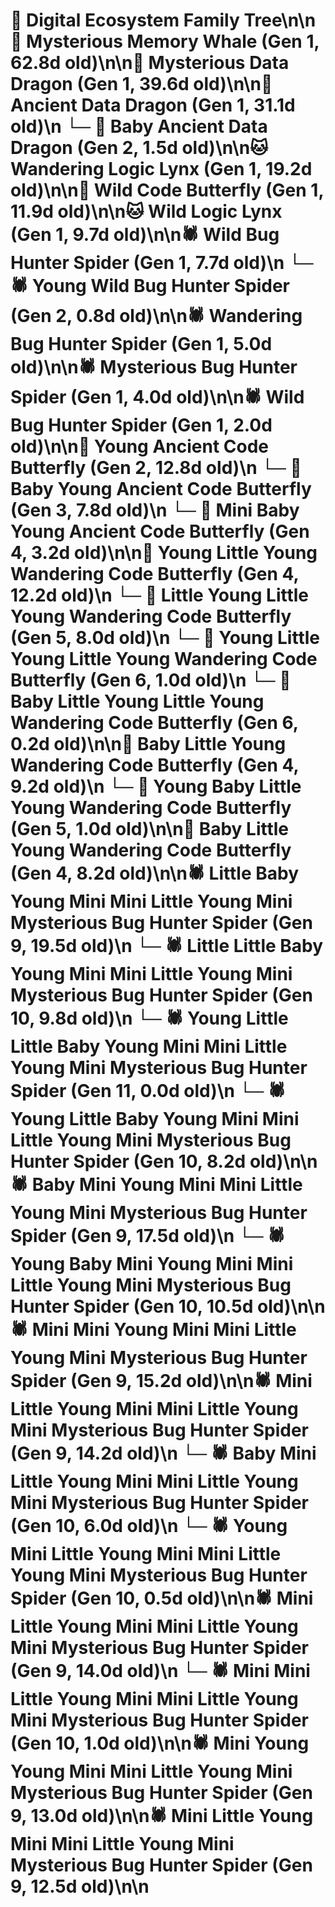 # 🌳 Digital Ecosystem Family Tree\n\n🐋 Mysterious Memory Whale (Gen 1, 62.8d old)\n\n🐉 Mysterious Data Dragon (Gen 1, 39.6d old)\n\n🐉 Ancient Data Dragon (Gen 1, 31.1d old)\n  └─ 🐉 Baby Ancient Data Dragon (Gen 2, 1.5d old)\n\n🐱 Wandering Logic Lynx (Gen 1, 19.2d old)\n\n🦋 Wild Code Butterfly (Gen 1, 11.9d old)\n\n🐱 Wild Logic Lynx (Gen 1, 9.7d old)\n\n🕷️ Wild Bug Hunter Spider (Gen 1, 7.7d old)\n  └─ 🕷️ Young Wild Bug Hunter Spider (Gen 2, 0.8d old)\n\n🕷️ Wandering Bug Hunter Spider (Gen 1, 5.0d old)\n\n🕷️ Mysterious Bug Hunter Spider (Gen 1, 4.0d old)\n\n🕷️ Wild Bug Hunter Spider (Gen 1, 2.0d old)\n\n🦋 Young Ancient Code Butterfly (Gen 2, 12.8d old)\n  └─ 🦋 Baby Young Ancient Code Butterfly (Gen 3, 7.8d old)\n    └─ 🦋 Mini Baby Young Ancient Code Butterfly (Gen 4, 3.2d old)\n\n🦋 Young Little Young Wandering Code Butterfly (Gen 4, 12.2d old)\n  └─ 🦋 Little Young Little Young Wandering Code Butterfly (Gen 5, 8.0d old)\n    └─ 🦋 Young Little Young Little Young Wandering Code Butterfly (Gen 6, 1.0d old)\n    └─ 🦋 Baby Little Young Little Young Wandering Code Butterfly (Gen 6, 0.2d old)\n\n🦋 Baby Little Young Wandering Code Butterfly (Gen 4, 9.2d old)\n  └─ 🦋 Young Baby Little Young Wandering Code Butterfly (Gen 5, 1.0d old)\n\n🦋 Baby Little Young Wandering Code Butterfly (Gen 4, 8.2d old)\n\n🕷️ Little Baby Young Mini Mini Little Young Mini Mysterious Bug Hunter Spider (Gen 9, 19.5d old)\n  └─ 🕷️ Little Little Baby Young Mini Mini Little Young Mini Mysterious Bug Hunter Spider (Gen 10, 9.8d old)\n    └─ 🕷️ Young Little Little Baby Young Mini Mini Little Young Mini Mysterious Bug Hunter Spider (Gen 11, 0.0d old)\n  └─ 🕷️ Young Little Baby Young Mini Mini Little Young Mini Mysterious Bug Hunter Spider (Gen 10, 8.2d old)\n\n🕷️ Baby Mini Young Mini Mini Little Young Mini Mysterious Bug Hunter Spider (Gen 9, 17.5d old)\n  └─ 🕷️ Young Baby Mini Young Mini Mini Little Young Mini Mysterious Bug Hunter Spider (Gen 10, 10.5d old)\n\n🕷️ Mini Mini Young Mini Mini Little Young Mini Mysterious Bug Hunter Spider (Gen 9, 15.2d old)\n\n🕷️ Mini Little Young Mini Mini Little Young Mini Mysterious Bug Hunter Spider (Gen 9, 14.2d old)\n  └─ 🕷️ Baby Mini Little Young Mini Mini Little Young Mini Mysterious Bug Hunter Spider (Gen 10, 6.0d old)\n  └─ 🕷️ Young Mini Little Young Mini Mini Little Young Mini Mysterious Bug Hunter Spider (Gen 10, 0.5d old)\n\n🕷️ Mini Little Young Mini Mini Little Young Mini Mysterious Bug Hunter Spider (Gen 9, 14.0d old)\n  └─ 🕷️ Mini Mini Little Young Mini Mini Little Young Mini Mysterious Bug Hunter Spider (Gen 10, 1.0d old)\n\n🕷️ Mini Young Young Mini Mini Little Young Mini Mysterious Bug Hunter Spider (Gen 9, 13.0d old)\n\n🕷️ Mini Little Young Mini Mini Little Young Mini Mysterious Bug Hunter Spider (Gen 9, 12.5d old)\n\n